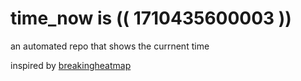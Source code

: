 # time_now is (( 1710435600003 ))

an automated repo that shows the currnent time

inspired by [breakingheatmap](https://github.com/breakingheatmap/breakingheatmap)
